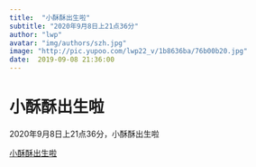 ```yaml
---
title:  "小酥酥出生啦"
subtitle: "2020年9月8日上21点36分"
author: "lwp"
avatar: "img/authors/szh.jpg"
image: "http://pic.yupoo.com/lwp22_v/1b8636ba/76b00b20.jpg"
date:  2019-09-08 21:36:00
---
```


# 小酥酥出生啦

2020年9月8日上21点36分，小酥酥出生啦

[小酥酥出生啦](http://pic.yupoo.com/lwp22_v/c6f57634/8a7ced74.jpg)
